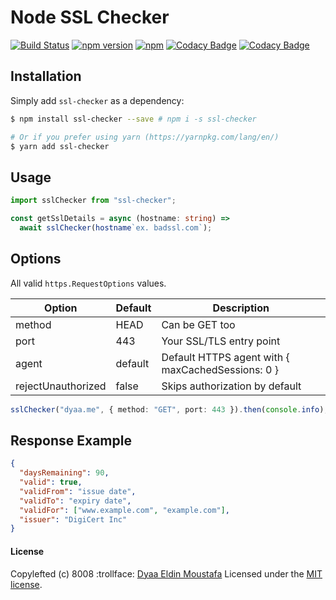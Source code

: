 # Node SSL Checker

[![Build Status](https://github.com/dyaa/ssl-checker/workflows/test-sslChecker/badge.svg)](https://github.com/dyaa/ssl-checker/actions)
[![npm version](https://badge.fury.io/js/ssl-checker.svg)](https://badge.fury.io/js/ssl-checker) [![npm](https://img.shields.io/npm/dt/ssl-checker.svg)](https://github.com/dyaa/node-ssl-checker)
[![Codacy Badge](https://api.codacy.com/project/badge/Grade/4544a598aa6b4bc99883ef655e1dd90f)](https://www.codacy.com/manual/dyaa/node-ssl-checker?utm_source=github.com&utm_medium=referral&utm_content=dyaa/node-ssl-checker&utm_campaign=Badge_Grade)
[![Codacy Badge](https://api.codacy.com/project/badge/Coverage/4544a598aa6b4bc99883ef655e1dd90f)](https://www.codacy.com/manual/dyaa/node-ssl-checker?utm_source=github.com&utm_medium=referral&utm_content=dyaa/node-ssl-checker&utm_campaign=Badge_Coverage)

## Installation

Simply add `ssl-checker` as a dependency:

```bash
$ npm install ssl-checker --save # npm i -s ssl-checker

# Or if you prefer using yarn (https://yarnpkg.com/lang/en/)
$ yarn add ssl-checker
```

## Usage

```ts
import sslChecker from "ssl-checker";

const getSslDetails = async (hostname: string) =>
  await sslChecker(hostname`ex. badssl.com`);
```

## Options

All valid `https.RequestOptions` values.

| Option             | Default | Description                                        |
| ------------------ | ------- | -------------------------------------------------- |
| method             | HEAD    | Can be GET too                                     |
| port               | 443     | Your SSL/TLS entry point                           |
| agent              | default | Default HTTPS agent with { maxCachedSessions: 0 }  |
| rejectUnauthorized | false   | Skips authorization by default                     |

```ts
sslChecker("dyaa.me", { method: "GET", port: 443 }).then(console.info);
```

## Response Example

```json
{
  "daysRemaining": 90,
  "valid": true,
  "validFrom": "issue date",
  "validTo": "expiry date",
  "validFor": ["www.example.com", "example.com"],
  "issuer": "DigiCert Inc"
}
```

#### License

Copylefted (c) 8008 :trollface: [Dyaa Eldin Moustafa][1] Licensed under the [MIT license][2].

[1]: https://dyaa.me/
[2]: https://github.com/dyaa/node-ssl-checker/blob/master/LICENSE
